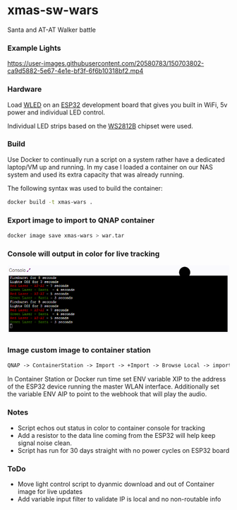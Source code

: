 # xmas-sw-wars
Santa and AT-AT Walker battle




### Example Lights


<!--- https://user-images.githubusercontent.com/20580783/149639668-4fa412f0-6f99-4e09-a96c-42da437ddd8f.mp4 --->
https://user-images.githubusercontent.com/20580783/150703802-ca9d5882-5e67-4e1e-bf3f-6f6b10318bf2.mp4


### Hardware


Load [WLED](https://kno.wled.ge/) on an [ESP32](https://www.amazon.com/gp/product/B09J94HPZB/) development board that gives you built in WiFi, 5v power and individual LED control.

Individual LED strips based on the [WS2812B](https://www.amazon.com/gp/product/B00ZHB9M6A) chipset were used. 


### Build

Use Docker to continually run a script on a system rather have a dedicated laptop/VM up and running.  In my case I loaded a container on our NAS system and used its extra capacity that was already running.

The following syntax was used to build the container:

```bash
docker build -t xmas-wars .
```

### Export image to import to QNAP container

```bash
docker image save xmas-wars > war.tar
```

### Console will output in color for live tracking
![](https://github.com/rz93594/xmas-sw-wars/blob/main/imgs/console.png?raw=true)


### Image custom image to container station
```html
QNAP -> ContainerStation -> Import -> +Import -> Browse Local -> import war.tar
```

In Container Station or Docker run time set ENV variable XIP to the address of the ESP32 device running the master WLAN interface. Additionally set the variable ENV AIP to point to the webhook that will play the audio.

### Notes

- Script echos out status in color to container console for tracking
- Add a resistor to the data line coming from the ESP32 will help keep signal noise clean.
- Script has run for 30 days straight with no power cycles on ESP32 board

### ToDo

- Move light control script to dyanmic download and out of Container image for live updates
- Add variable input filter to validate IP is local and no non-routable info

